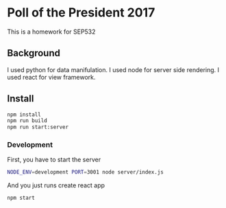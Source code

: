 Poll of the President 2017
==========================

This is a homework for SEP532

Background
-------
I used python for data manifulation.
I used node for server side rendering.
I used react for view framework.

Install
-------
```bash
npm install
npm run build
npm run start:server
```

### Development
First, you have to start the server
```bash
NODE_ENV=development PORT=3001 node server/index.js
```
And you just runs create react app
```bash
npm start
```
